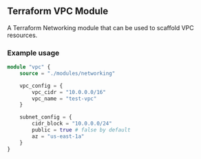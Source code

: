 ## Terraform VPC Module

A Terraform Networking module that can be used to scaffold VPC resources.

### Example usage

```tf
module "vpc" {
    source = "./modules/networking"

    vpc_config = {
        vpc_cidr = "10.0.0.0/16"
        vpc_name = "test-vpc"
    }

    subnet_config = {
        cidr_block = "10.0.0.0/24"
        public = true # false by default
        az = "us-east-1a"
    }
}
```
